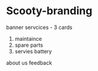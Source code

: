 # Scooty-branding

banner 
servcices - 3 cards

1. maintaince
2. spare parts 
3. servies battery


about us 
feedback